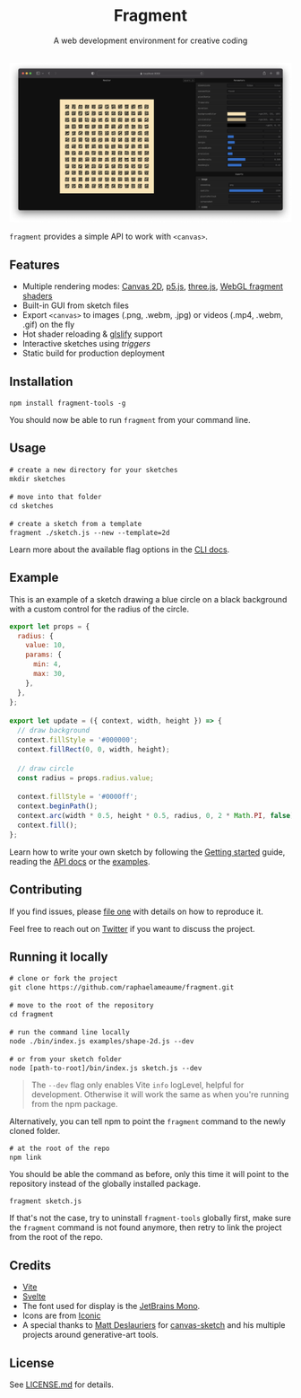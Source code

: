 <h1 align="center">Fragment</h1>
<div align="center">A web development environment for creative coding</div>
<br/>

![Screen capture of Fragment, splitted in two columns, the left one has a centered canvas displaying squares arranged in a grid, the right column contains various controls for colors, variables and exports](https://github.com/raphaelameaume/fragment/raw/main/screenshot.png 'Screen Capture of Fragment')

`fragment` provides a simple API to work with `<canvas>`.

## Features

- Multiple rendering modes: [Canvas 2D](https://developer.mozilla.org/en-US/docs/Web/API/Canvas_API), [p5.js](https://github.com/processing/p5.js/), [three.js](https://github.com/mrdoob/three.js/), [WebGL fragment shaders](https://developer.mozilla.org/en-US/docs/Web/API/WebGLShader)
- Built-in GUI from sketch files
- Export `<canvas>` to images (.png, .webm, .jpg) or videos (.mp4, .webm, .gif) on the fly
- Hot shader reloading & [glslify](https://github.com/glslify/glslify) support
- Interactive sketches using _triggers_
- Static build for production deployment

## Installation

```
npm install fragment-tools -g
```

You should now be able to run `fragment` from your command line.

## Usage

```
# create a new directory for your sketches
mkdir sketches

# move into that folder
cd sketches

# create a sketch from a template
fragment ./sketch.js --new --template=2d
```

Learn more about the available flag options in the [CLI docs](./docs/api/CLI.md).

## Example

This is an example of a sketch drawing a blue circle on a black background with a custom control for the radius of the circle.

```js
export let props = {
  radius: {
    value: 10,
    params: {
      min: 4,
      max: 30,
    },
  },
};

export let update = ({ context, width, height }) => {
  // draw background
  context.fillStyle = '#000000';
  context.fillRect(0, 0, width, height);

  // draw circle
  const radius = props.radius.value;

  context.fillStyle = '#0000ff';
  context.beginPath();
  context.arc(width * 0.5, height * 0.5, radius, 0, 2 * Math.PI, false);
  context.fill();
};
```

Learn how to write your own sketch by following the [Getting started](./docs//guide/getting-started.md) guide, reading the [API docs](./docs/api/sketch.md) or the [examples](./examples/).

## Contributing

If you find issues, please [file one](https://github.com/raphaelameaume/fragment/issues) with details on how to reproduce it.

Feel free to reach out on [Twitter](https://twitter.com/raphaelameaume) if you want to discuss the project.

## Running it locally

```
# clone or fork the project
git clone https://github.com/raphaelameaume/fragment.git

# move to the root of the repository
cd fragment

# run the command line locally
node ./bin/index.js examples/shape-2d.js --dev

# or from your sketch folder
node [path-to-root]/bin/index.js sketch.js --dev
```

> The `--dev` flag only enables Vite `info` logLevel, helpful for development. Otherwise it will work the same as when you're running from the npm package.

Alternatively, you can tell npm to point the `fragment` command to the newly cloned folder.

```
# at the root of the repo
npm link
```

You should be able the command as before, only this time it will point to the repository instead of the globally installed package.

```
fragment sketch.js
```

If that's not the case, try to uninstall `fragment-tools` globally first, make sure the `fragment` command is not found anymore, then retry to link the project from the root of the repo.

## Credits

- [Vite](https://vitejs.dev/)
- [Svelte](https://svelte.dev/)
- The font used for display is the [JetBrains Mono](https://www.jetbrains.com/lp/mono/).
- Icons are from [Iconic](https://iconic.app/)
- A special thanks to [Matt Deslauriers](https://www.mattdesl.com/) for [canvas-sketch](https://github.com/mattdesl/canvas-sketch) and his multiple projects around generative-art tools.

## License

See [LICENSE.md](./LICENSE.md) for details.
